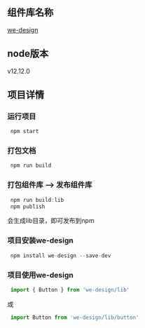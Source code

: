## 组件库名称
[we-design](http://47.108.142.67:9000/we-design)

## node版本
v12.12.0

## 项目详情
### 运行项目
```js
 npm start
```
### 打包文档
```js
 npm run build
```
### 打包组件库 --> 发布组件库
```js
 npm run build:lib
 npm publish
```
会生成lib目录，即可发布到npm

### 项目安装we-design
```js
 npm install we-design --save-dev
```
### 项目使用we-design
```js
 import { Button } from 'we-design/lib'
```
或
```js
 import Button from 'we-design/lib/button'
```
